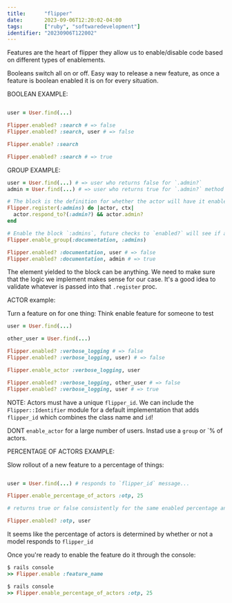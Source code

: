 ```yaml
---
title:      "flipper"
date:       2023-09-06T12:20:02-04:00
tags:       ["ruby", "softwaredevelopment"]
identifier: "20230906T122002"
---
```


Features are the heart of flipper they allow us to enable/disable code based on different types of enablements.

Booleans switch all on or off. Easy way to release a new feature, as once a feature is boolean enabled it is on for every situation.


BOOLEAN EXAMPLE: 

```ruby

user = User.find(...)

Flipper.enabled? :search # => false
Flipper.enabled? :search, user # => false

Flipper.enable? :search

Flipper.enabled? :search # => true
```

GROUP EXAMPLE:

```ruby
user = User.find(...) # => user who returns false for `.admin?`
admin = User.find(...) # => user who returns true for `.admin?` method

# The block is the definition for whether the actor will have it enabled
Flipper.register(:admins) do |actor, ctx|
  actor.respond_to?(:admin?) && actor.admin?
end

# Enable the block `:admins`, future checks to `enabled?` will see if actor to block returns true
Flipper.enable_group(:documentation, :admins)

Flipper.enabled? :documentation, user # => false
Flipper.enabled? :documentation, admin # => true
```

The element yielded to the block can be anything. We need to make sure that the logic we implement makes sense for our case. It's a good idea to validate whatever is passed into that `.register` proc.

ACTOR example:

Turn a feature on for one thing: Think enable feature for someone to test


```ruby
user = User.find(...)

other_user = User.find(...)

Flipper.enabled? :verbose_logging # => false
Flipper.enabled? :verbose_logging, user) # => false

Flipper.enable_actor :verbose_logging, user

Flipper.enabled? :verbose_logging, other_user # => false
Flipper.enabled? :verbose_logging, user # => true
```

NOTE: Actors must have a unique `flipper_id`. We can include the `Flipper::Identifier` module for a default implementation that adds `flipper_id` which combines the class name and `id`!

DONT `enable_actor` for a large number of users. Instad use a `group` or `% of actors.

PERCENTAGE OF ACTORS EXAMPLE:

Slow rollout of a new feature to a percentage of things:

```ruby

user = User.find(...) # responds to `flipper_id` message...

Flipper.enable_percentage_of_actors :otp, 25

# returns true or false consistently for the same enabled percentage and actor

Flipper.enabled? :otp, user
```

It seems like the percentage of actors is determined by whether or not a model responds to `flipper_id`

Once you're ready to enable the feature do it through the console:

```ruby
$ rails console
>> Flipper.enable :feature_name
```

```ruby
$ rails console
>> Flipper.enable_percentage_of_actors :otp, 25
```
